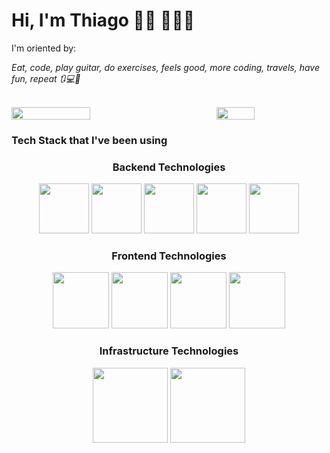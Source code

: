 # Hi, I'm Thiago 👋🏼 🧑🏽‍💻

I'm oriented by:
<p><cite>Eat, code, play guitar, do exercises, feels good, more coding, travels, have fun, repeat 🔃💻🎸</cite></p>

</br>

<div style="display: flex; justify-content: space-between; align-items: center;">
  <img align="center"
       src="https://github-readme-stats.vercel.app/api?username=tomrlh&hide=stars,issues&count_private=true&theme=aura_dark&show_icons=true" 
       width="50%"
  />

  <img align="center" src="https://github-readme-stats.vercel.app/api/top-langs/?username=tomrlh&layout=compact&theme=aura_dark&show_icons=true" width="35%" />
</div>

<h3>Tech Stack that I've been using</h3>

<div align="center">
  <h3>Backend Technologies</h3>
</div>
<div align="center">
  <img src="https://cdn.jsdelivr.net/gh/devicons/devicon/icons/java/java-original-wordmark.svg" width="80px" />
  <img src="https://cdn.jsdelivr.net/gh/devicons/devicon/icons/javascript/javascript-original.svg" width="80px" />
  <img src="https://cdn.jsdelivr.net/gh/devicons/devicon/icons/spring/spring-original-wordmark.svg" width="80px" />
  <img src="https://cdn.jsdelivr.net/gh/devicons/devicon/icons/adonisjs/adonisjs-original-wordmark.svg" width="80px" />
  <img src="https://cdn.jsdelivr.net/gh/devicons/devicon/icons/laravel/laravel-plain.svg" width="80px" />
</div>

<div align="center">
  <h3>Frontend Technologies</h3>
</div>
<div align="center">
  <img src="https://cdn.jsdelivr.net/gh/devicons/devicon/icons/react/react-original-wordmark.svg" width="90px" />
  <img src="https://cdn.jsdelivr.net/gh/devicons/devicon/icons/vuejs/vuejs-original.svg" width="90px" />
  <img src="https://cdn.jsdelivr.net/gh/devicons/devicon/icons/html5/html5-original.svg" width="90px" />
  <img src="https://cdn.jsdelivr.net/gh/devicons/devicon/icons/css3/css3-original.svg" width="90px" />
</div>

<div align="center">
  <h3>Infrastructure Technologies</h3>
</div>
<div align="center">
  <img src="https://cdn.jsdelivr.net/gh/devicons/devicon/icons/amazonwebservices/amazonwebservices-original-wordmark.svg" width="120px" />
  <img src="https://cdn.jsdelivr.net/gh/devicons/devicon/icons/googlecloud/googlecloud-original-wordmark.svg" width="120px" />
</div>
